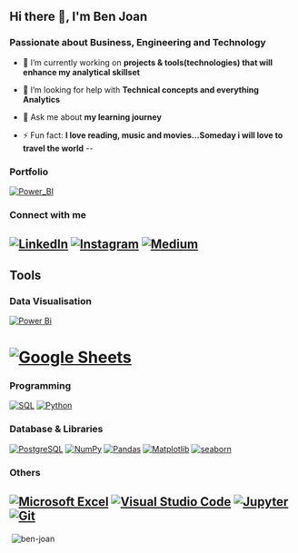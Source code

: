 <h2 align="left">Hi there 👋, I'm Ben Joan </h2>
<h3 align="left">Passionate about Business, Engineering and Technology</h3>


- 🌱 I’m currently working on **projects & tools(technologies) that will enhance my analytical skillset**

- 🤝 I’m looking for help with **Technical concepts and everything Analytics**

- 💬 Ask me about **my learning journey**

- ⚡ Fun fact: **I love reading, music and movies...Someday i will love to travel the world**
--
### Portfolio
[![Power_BI](https://img.shields.io/badge/Power_BI_portfolio-F2C811?style=for-the-badge&logo=powerbi&logoColor=black)](https://www.novypro.com/profile_projects/ben-joan-c)

### Connect with me
[![LinkedIn](https://img.shields.io/badge/linkedin-%230077B5.svg?style=for-the-badge&logo=linkedin&logoColor=white)](https://linkedin.com/in/ben-joan-c-5a4a4121b)
[![Instagram](https://img.shields.io/badge/Instagram-c0392b.svg?style=for-the-badge&logo=Instagram&logoColor=violet)](https://instagram.com/isbenjoan)
[![Medium](https://img.shields.io/badge/Medium-000000.svg?style=for-the-badge&logo=Medium&logoColor=white)](https://medium.com/@benjoan13)
--
## Tools

### Data Visualisation
<a href="#"><img alt="Power Bi" src="https://img.shields.io/badge/Power Bi-F2C811.svg?logo=power bi&logoColor=black"></a>
# <a href="#"><img alt="Google Sheets" src="https://img.shields.io/badge/Google%20Sheets-217346.svg?logo=google%20sheets&logoColor=green"></a>

### Programming 
<a href="#"><img alt="SQL" src="https://custom-icon-badges.herokuapp.com/badge/SQL-02386E.svg?logo=database&logoColor=black"></a>
<a href="#"><img alt="Python" src="https://img.shields.io/badge/Python-00498D.svg?logo=python&logoColor=white"></a>
  
### Database & Libraries 
  <a href="#"><img alt="PostgreSQL" src ="https://img.shields.io/badge/PostgreSQL-00498D.svg?logo=postgresql&logoColor=white"></a>
<a href="#"><img alt="NumPy" src="https://img.shields.io/badge/Numpy-225366.svg?logo=numpy&logoColor=white"></a>
  <a href="#"><img alt="Pandas" src="https://img.shields.io/badge/Pandas-2A677F.svg?logo=pandas&logoColor=white"></a>
  <a href="#"><img alt="Matplotlib" src="https://img.shields.io/badge/Matplotlib-3B91B2.svg?logo=Matplotlib-python&logoColor=white"></a>
  <a href="#"><img alt="seaborn" src="https://img.shields.io/badge/seaborn-3B91B2.svg?logo=Seaborn&logoColor=white"></a>

### Others
<a href="#"><img alt="Microsoft Excel" src="https://img.shields.io/badge/Microsoft%20Excel-217346.svg?logo=microsoft%20excel&logoColor=green"></a>
<a href="#"><img alt="Visual Studio Code" src="https://img.shields.io/badge/Visual%20Studio%20Code-3D747F.svg?logo=visual-studio-code&logoColor=white"></a>
<a href="#"><img alt="Jupyter" src="https://img.shields.io/badge/Jupyter-F37626.svg?logo=Jupyter&logoColor=white"></a>
<a href="#"><img alt="Git" src="https://img.shields.io/badge/Git-182E33.svg?logo=git&logoColor=white"></a>
---



<p>&nbsp;<img align="center" src="https://github-readme-stats.vercel.app/api?username=ben-joan&show_icons=true&locale=en" alt="ben-joan" /></p>
